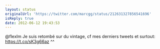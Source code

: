 ```yaml
---
layout: status
originalUrl: 'https://twitter.com/marcgg/status/212631327856541696'
isReply: true
date: 2012-06-12 19:43:53
---
```


@flexlm Je suis retombé sur du vintage, cf mes derniers tweets et surtout: https://t.co/sK3g66az ^^
